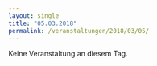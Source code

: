```yaml
---
layout: single
title: "05.03.2018"
permalink: /veranstaltungen/2018/03/05/
---
```


Keine Veranstaltung an diesem Tag.
